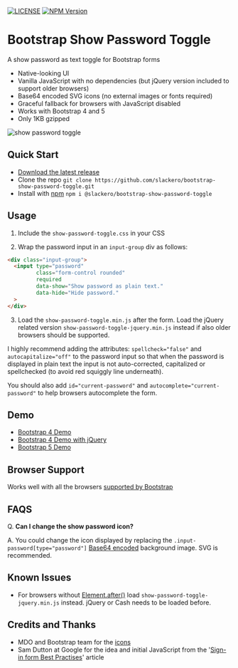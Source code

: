 [![LICENSE](https://img.shields.io/badge/license-MIT-lightgrey.svg)](https://raw.githubusercontent.com/slackero/bootstrap-show-password-toggle/master/LICENSE)
[![NPM Version](https://img.shields.io/npm/v/@slackero/bootstrap-show-password-toggle)](https://www.npmjs.com/package/@slackero/bootstrap-show-password-toggle)

# Bootstrap Show Password Toggle

A show password as text toggle for Bootstrap forms

- Native-looking UI
- Vanilla JavaScript with no dependencies (but jQuery version included to support older browsers)
- Base64 encoded SVG icons (no external images or fonts required)
- Graceful fallback for browsers with JavaScript disabled
- Works with Bootstrap 4 and 5
- Only 1KB gzipped

![show password toggle](https://christianoliff.com/img/2020/show-password-toggle-anim.gif)

## Quick Start

- [Download the latest release](https://github.com/slackero/bootstrap-show-password-toggle/releases)
- Clone the repo `git clone https://github.com/slackero/bootstrap-show-password-toggle.git`
- Install with [npm](https://www.npmjs.com/package/@slackero/bootstrap-show-password-toggle) `npm i @slackero/bootstrap-show-password-toggle`

## Usage

1. Include the `show-password-toggle.css` in your CSS

2. Wrap the password input in an `input-group` div as follows:

```html
<div class="input-group">
  <input type="password"
         class="form-control rounded"
         required
         data-show="Show password as plain text."
         data-hide="Hide password."
  >
</div>
```

3. Load the `show-password-toggle.min.js` after the form. Load the jQuery related version `show-password-toggle-jquery.min.js` instead if also older browsers should be supported.

I highly recommend adding the attributes: `spellcheck="false"` and `autocapitalize="off"` to the password input so that when the password is displayed in plain text the input is not auto-corrected, capitalized or spellchecked (to avoid red squiggly line underneath).

You should also add `id="current-password"` and `autocomplete="current-password"` to help browsers autocomplete the form.

## Demo

- [Bootstrap 4 Demo](https://slackero.github.io/bootstrap-show-password-toggle/tests/bootstrap4-sign-in/)
- [Bootstrap 4 Demo with jQuery](https://slackero.github.io/bootstrap-show-password-toggle/tests/bootstrap4-jquery-sign-in/)
- [Bootstrap 5 Demo](https://slackero.github.io/bootstrap-show-password-toggle/tests/bootstrap5-sign-in/)

## Browser Support

Works well with all the browsers [supported by Bootstrap](https://getbootstrap.com/docs/4.6/getting-started/browsers-devices/#supported-browsers)

## FAQS

Q. **Can I change the show password icon?**

A. You could change the icon displayed by replacing the `.input-password[type="password"]` [Base64 encoded](https://yoksel.github.io/url-encoder/) background image. SVG is recommended.

## Known Issues

- For browsers without [Element.after()](https://developer.mozilla.org/en-US/docs/Web/API/Element/after#browser_compatibility) load `show-password-toggle-jquery.min.js` instead. jQuery or Cash needs to be loaded before.

## Credits and Thanks

- MDO and Bootstrap team for the [icons](https://icons.getbootstrap.com/icons/eye-slash/)
- Sam Dutton at Google for the idea and initial JavaScript from the '[Sign-in form Best Practises](https://web.dev/sign-in-form-best-practices/)' article

